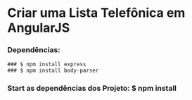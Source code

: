 # Criar uma Lista Telefônica em AngularJS
### Dependências:
    ### $ npm install express
    ### $ npm install body-parser

### Start as dependências dos Projeto: $ npm install
    
